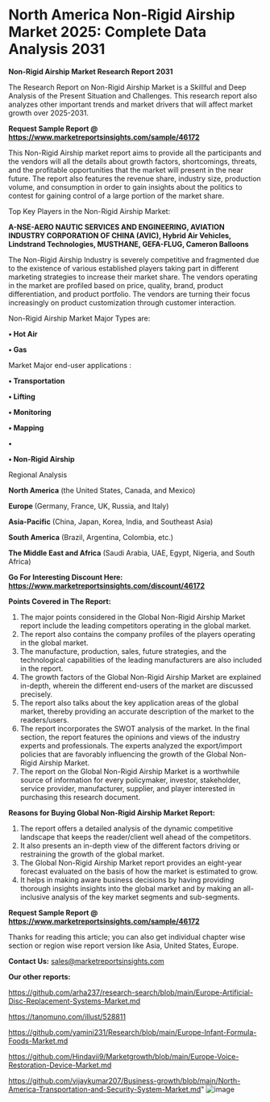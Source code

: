 # North America Non-Rigid Airship Market 2025: Complete Data Analysis 2031

<strong>Non-Rigid Airship Market Research Report 2031</strong>

The Research Report on Non-Rigid Airship Market is a Skillful and Deep Analysis of the Present Situation and Challenges. This research report also analyzes other important trends and market drivers that will affect market growth over 2025-2031.

<strong>Request Sample Report @ <a href=https://www.marketreportsinsights.com/sample/46172>https://www.marketreportsinsights.com/sample/46172</a></strong>

This Non-Rigid Airship market report aims to provide all the participants and the vendors will all the details about growth factors, shortcomings, threats, and the profitable opportunities that the market will present in the near future. The report also features the revenue share, industry size, production volume, and consumption in order to gain insights about the politics to contest for gaining control of a large portion of the market share.

Top Key Players in the Non-Rigid Airship Market:

<strong>A-NSE-AERO NAUTIC SERVICES AND ENGINEERING, AVIATION INDUSTRY CORPORATION OF CHINA (AVIC), Hybrid Air Vehicles, Lindstrand Technologies, MUSTHANE, GEFA-FLUG, Cameron Balloons</strong>

The Non-Rigid Airship Industry is severely competitive and fragmented due to the existence of various established players taking part in different marketing strategies to increase their market share. The vendors operating in the market are profiled based on price, quality, brand, product differentiation, and product portfolio. The vendors are turning their focus increasingly on product customization through customer interaction.

Non-Rigid Airship Market Major Types are:

<strong>•  Hot Air

•  Gas</strong>

Market Major end-user applications :

<strong>•  Transportation

•  Lifting

•  Monitoring

•  Mapping

•  

•  Non-Rigid Airship</strong>

Regional Analysis

</u><strong><b>North America</b></strong> (the United States, Canada, and Mexico)

<strong><b>Europe </b></strong>(Germany, France, UK, Russia, and Italy)

<strong><b>Asia-Pacific</b></strong> (China, Japan, Korea, India, and Southeast Asia)

<strong><b>South America</b></strong> (Brazil, Argentina, Colombia, etc.)

<strong><b>The Middle East and Africa</b></strong> (Saudi Arabia, UAE, Egypt, Nigeria, and South Africa)

<strong>Go For Interesting Discount Here: <a href=https://www.marketreportsinsights.com/discount/46172>https://www.marketreportsinsights.com/discount/46172</a></strong>

<strong>Points Covered in The Report:</strong>
<ol>
  <li>The major points considered in the Global Non-Rigid Airship Market report include the leading competitors operating in the global market.</li>
  <li>The report also contains the company profiles of the players operating in the global market.</li>
  <li>The manufacture, production, sales, future strategies, and the technological capabilities of the leading manufacturers are also included in the report.</li>
  <li>The growth factors of the Global Non-Rigid Airship Market are explained in-depth, wherein the different end-users of the market are discussed precisely.</li>
  <li>The report also talks about the key application areas of the global market, thereby providing an accurate description of the market to the readers/users.</li>
  <li>The report incorporates the SWOT analysis of the market. In the final section, the report features the opinions and views of the industry experts and professionals. The experts analyzed the export/import policies that are favorably influencing the growth of the Global Non-Rigid Airship Market.</li>
  <li>The report on the Global Non-Rigid Airship Market is a worthwhile source of information for every policymaker, investor, stakeholder, service provider, manufacturer, supplier, and player interested in purchasing this research document.</li>
</ol>
<strong>Reasons for Buying Global Non-Rigid Airship Market Report:</strong>

<ol>
  <li>The report offers a detailed analysis of the dynamic competitive landscape that keeps the reader/client well ahead of the competitors.</li>
  <li>It also presents an in-depth view of the different factors driving or restraining the growth of the global market.</li>
  <li>The Global Non-Rigid Airship Market report provides an eight-year forecast evaluated on the basis of how the market is estimated to grow.</li>
  <li>It helps in making aware business decisions by having providing thorough insights insights into the global market and by making an all-inclusive analysis of the key market segments and sub-segments.</li>
</ol>
<strong>Request Sample Report @ <a href=https://www.marketreportsinsights.com/sample/46172>https://www.marketreportsinsights.com/sample/46172</a></strong>


Thanks for reading this article; you can also get individual chapter wise section or region wise report version like Asia, United States, Europe.

<strong>Contact Us:</strong>
sales@marketreportsinsights.com

<strong>Our other reports:</strong>

<a href=https://github.com/arha237/research-search/blob/main/Europe-Artificial-Disc-Replacement-Systems-Market.md>https://github.com/arha237/research-search/blob/main/Europe-Artificial-Disc-Replacement-Systems-Market.md</a>

<a href=https://tanomuno.com/illust/528811>https://tanomuno.com/illust/528811</a>

<a href=https://github.com/yamini231/Research/blob/main/Europe-Infant-Formula-Foods-Market.md>https://github.com/yamini231/Research/blob/main/Europe-Infant-Formula-Foods-Market.md</a>

<a href=https://github.com/Hindavii9/Marketgrowth/blob/main/Europe-Voice-Restoration-Device-Market.md>https://github.com/Hindavii9/Marketgrowth/blob/main/Europe-Voice-Restoration-Device-Market.md</a>

<a href=https://github.com/vijaykumar207/Business-growth/blob/main/North-America-Transportation-and-Security-System-Market.md>https://github.com/vijaykumar207/Business-growth/blob/main/North-America-Transportation-and-Security-System-Market.md</a>"
![image](https://github.com/user-attachments/assets/d5115aca-1b4b-45ee-a7c7-b29256f88abc)
